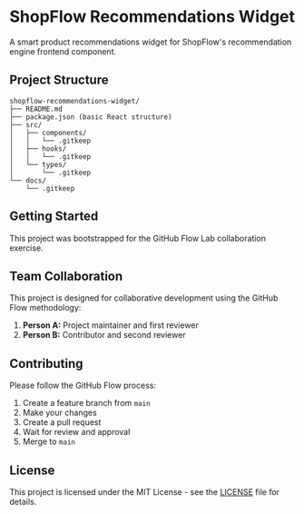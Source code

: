 # ShopFlow Recommendations Widget

A smart product recommendations widget for ShopFlow's recommendation engine frontend component.

## Project Structure

```
shopflow-recommendations-widget/
├── README.md
├── package.json (basic React structure)
├── src/
│   ├── components/
│   │   └── .gitkeep
│   ├── hooks/
│   │   └── .gitkeep
│   └── types/
│       └── .gitkeep
└── docs/
    └── .gitkeep
```

## Getting Started

This project was bootstrapped for the GitHub Flow Lab collaboration exercise.

## Team Collaboration

This project is designed for collaborative development using the GitHub Flow methodology:

1. **Person A:** Project maintainer and first reviewer
2. **Person B:** Contributor and second reviewer

## Contributing

Please follow the GitHub Flow process:
1. Create a feature branch from `main`
2. Make your changes
3. Create a pull request
4. Wait for review and approval
5. Merge to `main`

## License

This project is licensed under the MIT License - see the [LICENSE](LICENSE) file for details.
